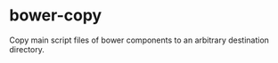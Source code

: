 bower-copy
==========

Copy main script files of bower components to an arbitrary destination directory.
